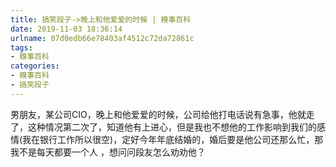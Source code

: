 ```yaml
---
title: 搞笑段子->晚上和他爱爱的时候 | 糗事百科
date: 2019-11-03 18:36:14
urlname: 07d0edb66e78403af4512c72da72861c
tags: 
- 糗事百科
categories:
- 糗事百科
- 搞笑段子
---
```

男朋友，某公司CIO，晚上和他爱爱的时候，公司给他打电话说有急事，他就走了，这种情况第二次了，知道他有上进心，但是我也不想他的工作影响到我们的感情(我在银行工作所以很空)，定好今年年底结婚的，婚后要是他公司还那么忙，那我不是每天都要一个人 ，想问问段友怎么劝劝他？


